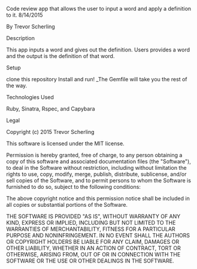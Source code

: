 Code review app that allows the user to input a word and apply a definition to it.
8/14/2015

By Trevor Scherling

Description

This app inputs a word and gives out the definition. Users provides a word  and the output is the definition of that word. 

Setup

clone this repository Install and run! _The Gemfile will take you the rest of the way.

Technologies Used

Ruby, Sinatra, Rspec, and Capybara

Legal

Copyright (c) 2015 Trevor Scherling

This software is licensed under the MIT license.

Permission is hereby granted, free of charge, to any person obtaining a copy of this software and associated documentation files (the "Software"), to deal in the Software without restriction, including without limitation the rights to use, copy, modify, merge, publish, distribute, sublicense, and/or sell copies of the Software, and to permit persons to whom the Software is furnished to do so, subject to the following conditions:

The above copyright notice and this permission notice shall be included in all copies or substantial portions of the Software.

THE SOFTWARE IS PROVIDED "AS IS", WITHOUT WARRANTY OF ANY KIND, EXPRESS OR IMPLIED, INCLUDING BUT NOT LIMITED TO THE WARRANTIES OF MERCHANTABILITY, FITNESS FOR A PARTICULAR PURPOSE AND NONINFRINGEMENT. IN NO EVENT SHALL THE AUTHORS OR COPYRIGHT HOLDERS BE LIABLE FOR ANY CLAIM, DAMAGES OR OTHER LIABILITY, WHETHER IN AN ACTION OF CONTRACT, TORT OR OTHERWISE, ARISING FROM, OUT OF OR IN CONNECTION WITH THE SOFTWARE OR THE USE OR OTHER DEALINGS IN THE SOFTWARE.
